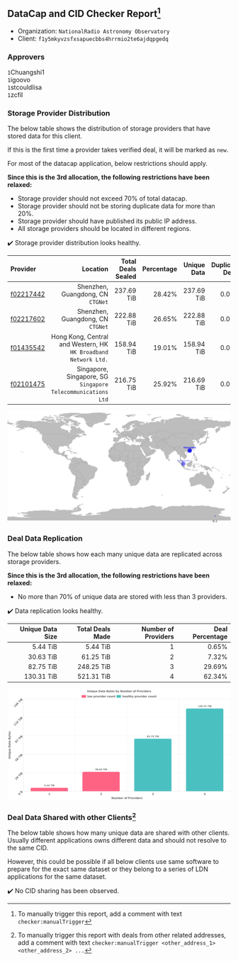 ## DataCap and CID Checker Report[^1]
 - Organization: `NationalRadio Astronomy Observatory`
 - Client: `f1y5mkyvzsfxsapuecbbs4hrrmio2te6ajdqpgedq`
### Approvers
`1`Chuangshi1<br/>`1`igoovo<br/>`1`stcouldlisa<br/>`1`zcfil

### Storage Provider Distribution
The below table shows the distribution of storage providers that have stored data for this client.

If this is the first time a provider takes verified deal, it will be marked as `new`.

For most of the datacap application, below restrictions should apply.

**Since this is the 3rd allocation, the following restrictions have been relaxed:**
 - Storage provider should not exceed 70% of total datacap.
 - Storage provider should not be storing duplicate data for more than 20%.
 - Storage provider should have published its public IP address.
 - All storage providers should be located in different regions.

✔️ Storage provider distribution looks healthy.

| Provider                                              |                                                           Location | Total Deals Sealed | Percentage | Unique Data | Duplicate Deals |
| :---------------------------------------------------- | -----------------------------------------------------------------: | -----------------: | ---------: | ----------: | --------------: |
| [f02217442](https://filfox.info/en/address/f02217442) |                               Shenzhen, Guangdong, CN<br/>`CTGNet` |         237.69 TiB |     28.42% |  237.69 TiB |           0.00% |
| [f02217602](https://filfox.info/en/address/f02217602) |                               Shenzhen, Guangdong, CN<br/>`CTGNet` |         222.88 TiB |     26.65% |  222.88 TiB |           0.00% |
| [f01435542](https://filfox.info/en/address/f01435542) | Hong Kong, Central and Western, HK<br/>`HK Broadband Network Ltd.` |         158.94 TiB |     19.01% |  158.94 TiB |           0.00% |
| [f02101475](https://filfox.info/en/address/f02101475) |    Singapore, Singapore, SG<br/>`Singapore Telecommunications Ltd` |         216.75 TiB |     25.92% |  216.69 TiB |           0.03% |

<img src="https://raw.githubusercontent.com/data-preservation-programs/filplus-checker-assets/main/filecoin-project/filecoin-plus-large-datasets/issues/2045/1688988781954.png"/>

### Deal Data Replication
The below table shows how each many unique data are replicated across storage providers.


**Since this is the 3rd allocation, the following restrictions have been relaxed:**
- No more than 70% of unique data are stored with less than 3 providers.

✔️ Data replication looks healthy.

| Unique Data Size | Total Deals Made | Number of Providers | Deal Percentage |
| ---------------: | ---------------: | ------------------: | --------------: |
|         5.44 TiB |         5.44 TiB |                   1 |           0.65% |
|        30.63 TiB |        61.25 TiB |                   2 |           7.32% |
|        82.75 TiB |       248.25 TiB |                   3 |          29.69% |
|       130.31 TiB |       521.31 TiB |                   4 |          62.34% |

<img src="https://raw.githubusercontent.com/data-preservation-programs/filplus-checker-assets/main/filecoin-project/filecoin-plus-large-datasets/issues/2045/1688988782813.png"/>

### Deal Data Shared with other Clients[^3]
The below table shows how many unique data are shared with other clients.
Usually different applications owns different data and should not resolve to the same CID.

However, this could be possible if all below clients use same software to prepare for the exact same dataset or they belong to a series of LDN applications for the same dataset.

✔️ No CID sharing has been observed.

[^1]: To manually trigger this report, add a comment with text `checker:manualTrigger`

[^2]: Deals from those addresses are combined into this report as they are specified with `checker:manualTrigger`

[^3]: To manually trigger this report with deals from other related addresses, add a comment with text `checker:manualTrigger <other_address_1> <other_address_2> ...`

